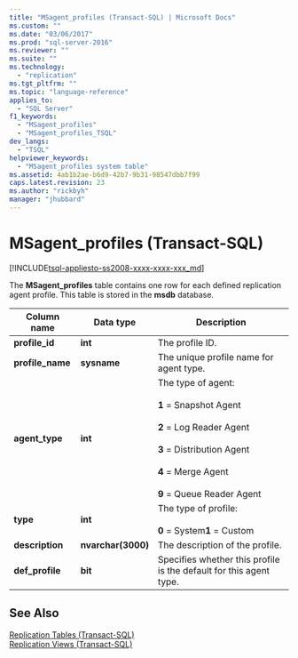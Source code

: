 ```yaml
---
title: "MSagent_profiles (Transact-SQL) | Microsoft Docs"
ms.custom: ""
ms.date: "03/06/2017"
ms.prod: "sql-server-2016"
ms.reviewer: ""
ms.suite: ""
ms.technology: 
  - "replication"
ms.tgt_pltfrm: ""
ms.topic: "language-reference"
applies_to: 
  - "SQL Server"
f1_keywords: 
  - "MSagent_profiles"
  - "MSagent_profiles_TSQL"
dev_langs: 
  - "TSQL"
helpviewer_keywords: 
  - "MSagent_profiles system table"
ms.assetid: 4ab1b2ae-b6d9-42b7-9b31-98547dbb7f99
caps.latest.revision: 23
ms.author: "rickbyh"
manager: "jhubbard"
---
```

# MSagent_profiles (Transact-SQL)
[!INCLUDE[tsql-appliesto-ss2008-xxxx-xxxx-xxx_md](../../../database-engine/configure/windows/includes/tsql-appliesto-ss2008-xxxx-xxxx-xxx-md.md)]

  The **MSagent_profiles** table contains one row for each defined replication agent profile. This table is stored in the **msdb** database.  
  
|Column name|Data type|Description|  
|-----------------|---------------|-----------------|  
|**profile_id**|**int**|The profile ID.|  
|**profile_name**|**sysname**|The unique profile name for agent type.|  
|**agent_type**|**int**|The type of agent:<br /><br /> **1** = Snapshot Agent<br /><br /> **2** = Log Reader Agent<br /><br /> **3** = Distribution Agent<br /><br /> **4** = Merge Agent<br /><br /> **9** = Queue Reader Agent|  
|**type**|**int**|The type of profile:<br /><br /> **0** = System**1** = Custom|  
|**description**|**nvarchar(3000)**|The description of the profile.|  
|**def_profile**|**bit**|Specifies whether this profile is the default for this agent type.|  
  
## See Also  
 [Replication Tables &#40;Transact-SQL&#41;](../../../relational-databases/reference/system-tables/replication-tables-transact-sql.md)   
 [Replication Views &#40;Transact-SQL&#41;](../../../relational-databases/reference/system-views/replication-views-transact-sql.md)  
  
  